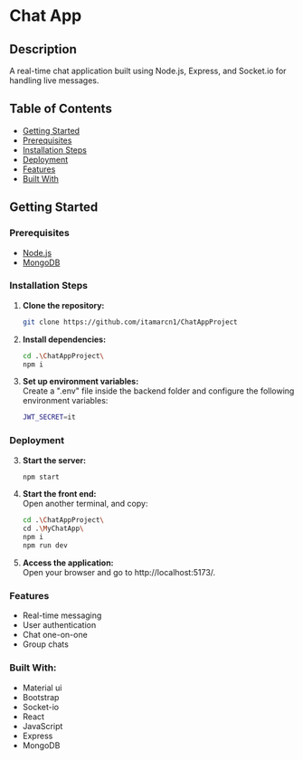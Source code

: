 # Chat App

## Description
A real-time chat application built using Node.js, Express, and Socket.io for handling live messages.

## Table of Contents
- [Getting Started](#getting-started)
- [Prerequisites](#prerequisites)
- [Installation Steps](#installation-steps)
- [Deployment](#deployment)
- [Features](#features)
- [Built With](#built-with)


## Getting Started

### Prerequisites
- [Node.js](https://nodejs.org/en/download/)
- [MongoDB](https://www.mongodb.com/try/download/community)

### Installation Steps
1. **Clone the repository:**
   ```bash
   git clone https://github.com/itamarcn1/ChatAppProject

2. **Install dependencies:**
   ```bash
   cd .\ChatAppProject\
   npm i

3. **Set up environment variables:** <br/>
    Create a ".env" file inside the backend folder and configure the following environment variables:
    ```bash
    JWT_SECRET=it

### Deployment
3. **Start the server:**
   ```bash
   npm start

4. **Start the front end:** <br/>
   Open another terminal, and copy:
   ```bash
   cd .\ChatAppProject\
   cd .\MyChatApp\
   npm i
   npm run dev
6. **Access the application:** <br/>
    Open your browser and go to  http://localhost:5173/.

### Features 
* Real-time messaging 
* User authentication 
* Chat one-on-one 
* Group chats 

### Built With:
* Material ui
* Bootstrap
* Socket-io
* React
* JavaScript
* Express
* MongoDB
